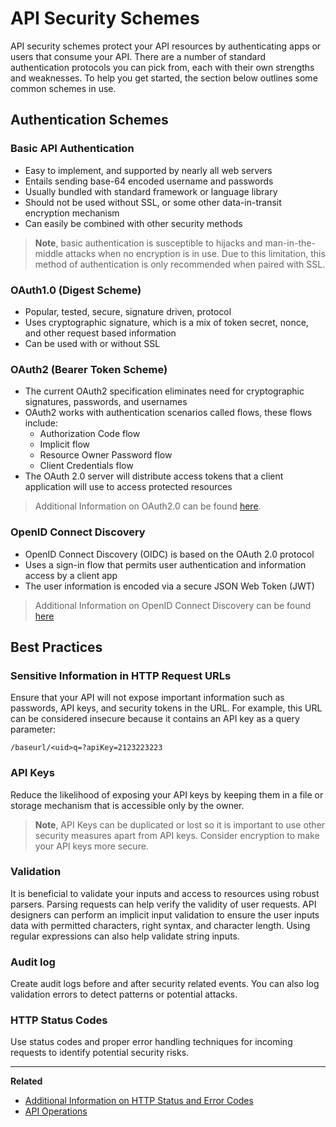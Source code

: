 # API Security Schemes

API security schemes protect your API resources by authenticating apps or users
that consume your API. There are a number of standard authentication protocols
you can pick from, each with their own strengths and weaknesses. To help you get
started, the section below outlines some common schemes in use.

## Authentication Schemes

### Basic API Authentication

* Easy to implement, and supported by nearly all web servers
* Entails sending base-64 encoded username and passwords
* Usually bundled with standard framework or language library
* Should not be used without SSL, or some other data-in-transit encryption mechanism
* Can easily be combined with other security methods

> **Note**, basic authentication is susceptible to hijacks and man-in-the-middle
> attacks when no encryption is in use. Due to this limitation, this method of
> authentication is only recommended when paired with SSL.

### OAuth1.0 (Digest Scheme)

* Popular, tested, secure, signature driven, protocol
* Uses cryptographic signature, which is a mix of token secret, nonce, and other request based information
* Can be used with or without SSL

### OAuth2 (Bearer Token Scheme)

* The current OAuth2 specification eliminates need for cryptographic signatures, passwords, and usernames
* OAuth2 works with authentication scenarios called flows, these flows include:
  * Authorization Code flow
  * Implicit flow
  * Resource Owner Password flow
  * Client Credentials flow
* The OAuth 2.0 server will distribute access tokens that a client application will use to access protected resources

> Additional Information on OAuth2.0 can be found [here](https://tools.ietf.org/html/rfc6749).

### OpenID Connect Discovery

* OpenID Connect Discovery (OIDC) is based on the OAuth 2.0 protocol
* Uses a sign-in flow that permits user authentication and information access by a client app
* The user information is encoded via a secure JSON Web Token (JWT)

> Additional Information on OpenID Connect Discovery can be found [here](https://openid.net/specs/openid-connect-discovery-1_0.html)

## Best Practices

### Sensitive Information in HTTP Request URLs

Ensure that your API will not expose important information such as passwords,
API keys, and security tokens in the URL. For example, this URL can be
considered insecure because it contains an API key as a query parameter:

```
/baseurl/<uid>q=?apiKey=2123223223
```

### API Keys

Reduce the likelihood of exposing your API keys by keeping them in a file or
storage mechanism that is accessible only by the owner.

> **Note**, API Keys can be duplicated or lost so it is important to use other
> security measures apart from API keys. Consider encryption to make your API
> keys more secure.

### Validation

It is beneficial to validate your inputs and access to resources using robust
parsers. Parsing requests can help verify the validity of user requests. API
designers can perform an implicit input validation to ensure the user inputs
data with permitted characters, right syntax, and character length. Using
regular expressions can also help validate string inputs.

### Audit log

Create audit logs before and after security related events. You can also log
validation errors to detect patterns or potential attacks.

### HTTP Status Codes

Use status codes and proper error handling techniques for incoming requests to
identify potential security risks.

---

**Related**

* [Additional Information on HTTP Status and Error Codes](https://en.wikipedia.org/wiki/List_of_HTTP_status_codes)
* [API Operations](/modeling/introduction/modeling-with-openapi/api-operations)
